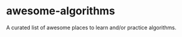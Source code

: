 awesome-algorithms
==================

A curated list of awesome places to learn and/or practice algorithms.
